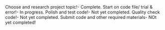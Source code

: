 Choose and research project topic!- Complete.
Start on code file/ trial & error!- In progress.
Polish and test code!- Not yet completed. 
Quality check code!- Not yet completed.
Submit code and other required materials- NOt yet completed!

